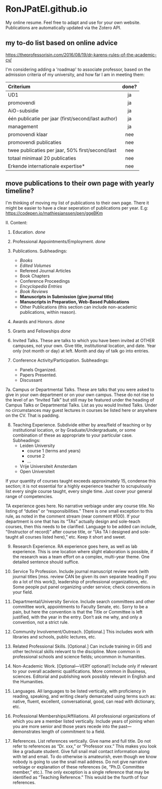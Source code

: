 # RonJPatEl.github.io

My online resume. Feel free to adapt and use for your own website. Publications are automatically updated via the Zotero API.

## my to-do list based on online advice

https://theprofessorisin.com/2016/08/19/dr-karens-rules-of-the-academic-cv/


I'm considering adding a 'roadmap' to associate professor, based on the admission criteria of my university, and how far I am in meeting them:

Criterium                                          |	done?      |
:--------------------------------------------------|:-----------:|
UD1	                                             | ja          |
promovendi                                         | ja          |
AiO-subsidie                                       | ja          |
één publicatie per jaar (first/second/last author) | ja          |
management	                                       | ja          |
promovendi klaar                                   | nee         |
promovendi publicaties                             | nee         |
twee publicaties per jaar, 50% first/second/last   | nee         |
totaal minimaal 20 publicaties                     | nee         |
Erkende internationale expertise*                  | nee         |


## move publications to their own page with yearly timeline?

I'm thinking of moving my list of publications to their own page. There it might be easier to have a clear seperation of publications per year.
E.g: https://codepen.io/mathiesjanssen/pen/ggeBKm


II.  Content:

1. Education. *done*

2. Professional Appointments/Employment. *done*

3. Publications. Subheadings: 
   - *Books* 
   - *Edited Volumes* 
   - Refereed Journal Articles
   - Book Chapters
   - Conference Proceedings
   - *Encyclopedia Entries*
   - *Book Reviews*
   - **Manuscripts in Submission (give journal title)**
   - **Manuscripts in Preparation, Web-Based Publications**
   - Other Publications (this section can include non-academic publications, within reason).  

4. Awards and Honors. *done*

5. Grants and Fellowships *done*

6. Invited Talks. These are talks to which you have been invited at OTHER campuses, not your own. Give title, institutional location, and date. Year only (not month or day) at left.  Month and day of talk go into entries.

7. Conference Activity/Participation. 
Subheadings: 
    - Panels Organized. 
    - Papers Presented. 
    - Discussant

7a.  Campus or Departmental Talks.  These are talks that you were asked to give in your own department or on your own campus. These do not rise to the level of an “Invited Talk” but still may be featured under the heading of Campus Talks or Departmental Talks.  List as you would Invited Talks.  Under no circumstances may guest lectures in courses be listed here or anywhere on the CV. That is padding.

8. Teaching Experience. Subdivide either by area/field of teaching or by institutional location, or by Graduate/Undergraduate, or some combination of these as appropriate to your particular case. 
Subheadings:
    - Leiden University
        - course 1 (terms and years)
        - course 2
        - ...
    - Vrije Universiteit Amsterdam
    - Open Universiteit

If your quantity of courses taught exceeds approximately 15, condense this section; it is not essential for a highly experience teacher to scrupulously list every single course taught, every single time.  Just cover your general range of competencies.

TA experience goes here.  No narrative verbiage under any course title. No listing of “duties” or “responsibilities.”  There is one small exception to this rule, as noted in the comment stream (near comment #100).  If your department is one that has its “TAs” actually design and sole-teach courses, then this needs to be clarified.  Language to be added can include, “(Instructor of record)” after course title, or “(As TA I designed and sole-taught all courses listed here),” etc.  Keep it short and sweet.

9.  Research Experience. RA experience goes here, as well as lab experience.  This is one location where slight elaboration is possible, if the research was a team effort on a complex, multi-year theme.  One detailed sentence should suffice.  

10. Service To Profession. Include journal manuscript review work (with journal titles [mss. review CAN be given its own separate heading if you do a lot of this work]), leadership of professional organizations, etc. Some people put panel organizing under service; check conventions in your field.

11. Departmental/University Service. Include search committees and other committee work, appointments to Faculty Senate, etc.  Sorry to be a pain, but here the convention is that the Title or Committee is left justified, with the year in the entry.  Don’t ask me why, and only a convention, not a strict rule.

13. Community Involvement/Outreach. [Optional.]  This includes work with libraries and schools, public lectures, etc.

15.  Related Professional Skills. [Optional.] Can include training in GIS and other technical skills relevant to the discipline. More common in professional schools and science fields; uncommon in humanities.

16. Non-Academic Work. [Optional—VERY optional!] Include only if relevant to your overall academic qualifications. More common in Business, sciences. Editorial and publishing work possibly relevant in English and the Humanities.  

18. Languages. All languages to be listed vertically, with proficiency in reading, speaking, and writing clearly demarcated using terms such as: native, fluent, excellent, conversational, good, can read with dictionary, etc.

19. Professional Memberships/Affiliations. All professional organizations of which you are a member listed vertically. Include years of joining when you are more senior and those years recede into the past—demonstrates length of commitment to a field.

20. References. List references vertically. Give name and full title. Do not refer to references as “Dr. xxx,” or “Professor xxx.” This makes you look like a graduate student. Give full snail mail contact information along with tel and email. To do otherwise is amateurish, even though we know nobody is going to use the snail mail address. Do not give narrative verbiage or explanation of these references (ie, “Ph.D. Committee member,” etc.). The only exception is a single reference that may be identified as “Teaching Reference.” This would be the fourth of four references.
